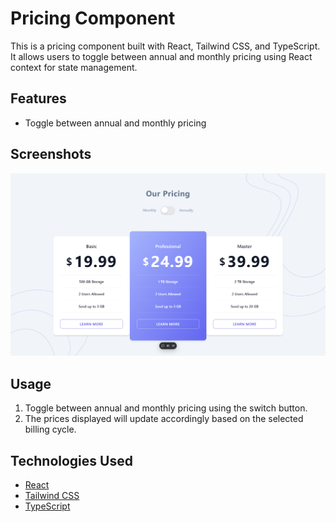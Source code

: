 # Pricing Component

This is a pricing component built with React, Tailwind CSS, and TypeScript. It allows users to toggle between annual and monthly pricing using React context for state management.

## Features

-   Toggle between annual and monthly pricing

## Screenshots

![Screenshot of the Pricing Component](./screencapture-cda-react-pricing-component-with-toggle-master-vercel-app-2024-10-22-13_20_40.png)

## Usage

1. Toggle between annual and monthly pricing using the switch button.
2. The prices displayed will update accordingly based on the selected billing cycle.

## Technologies Used

-   [React](https://reactjs.org/)
-   [Tailwind CSS](https://tailwindcss.com/)
-   [TypeScript](https://www.typescriptlang.org/)

